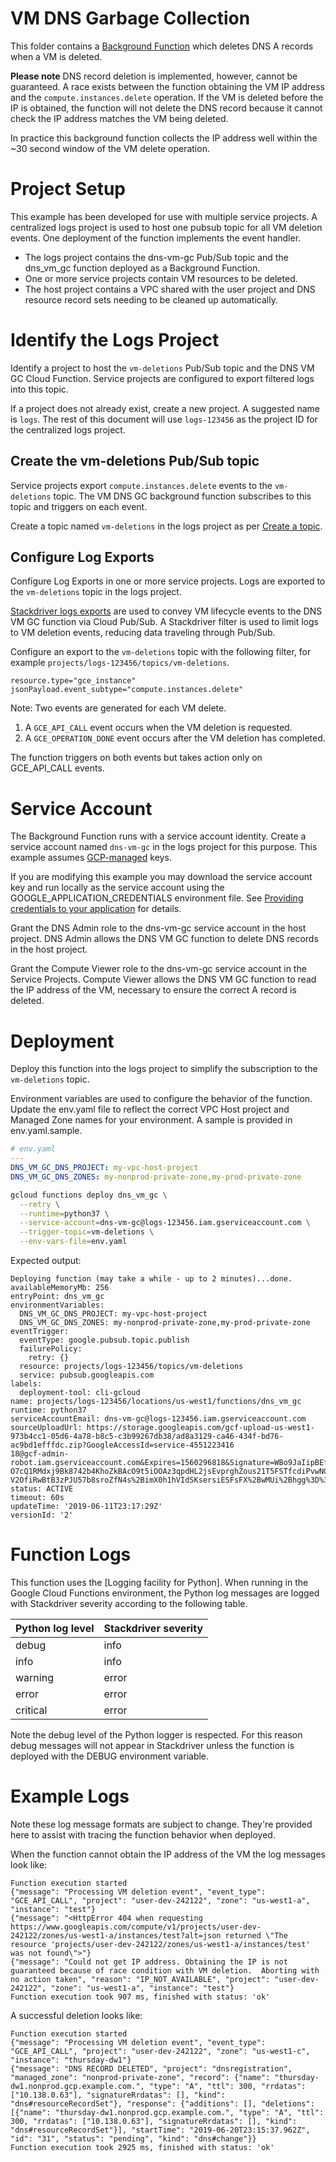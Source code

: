 VM DNS Garbage Collection
===

This folder contains a [Background Function][bg] which deletes DNS A records
when a VM is deleted.

**Please note** DNS record deletion is implemented, however, cannot be
guaranteed.  A race exists between the function obtaining the VM IP address and
the `compute.instances.delete` operation.  If the VM is deleted before the IP
is obtained, the function will not delete the DNS record because it cannot
check the IP address matches the VM being deleted.

In practice this background function collects the IP address well within the
~30 second window of the VM delete operation.

Project Setup
===

This example has been developed for use with multiple service projects.  A
centralized logs project is used to host one pubsub topic for all VM deletion
events.  One deployment of the function implements the event handler.

 * The logs project contains the dns-vm-gc Pub/Sub topic and the
   dns_vm_gc function deployed as a Background Function.
 * One or more service projects contain VM resources to be deleted.
 * The host project contains a VPC shared with the user project and DNS
   resource record sets needing to be cleaned up automatically.

Identify the Logs Project
===

Identify a project to host the `vm-deletions` Pub/Sub topic and the DNS VM GC
Cloud Function.  Service projects are configured to export filtered logs into
this topic.

If a project does not already exist, create a new project.  A suggested name is
`logs`.  The rest of this document will use `logs-123456` as the project ID for
the centralized logs project.

Create the vm-deletions Pub/Sub topic
---

Service projects export `compute.instances.delete` events to the `vm-deletions`
topic.  The VM DNS GC background function subscribes to this topic and triggers
on each event.

Create a topic named `vm-deletions` in the logs project as per [Create a
topic][pubsub-quickstart].

Configure Log Exports
---

Configure Log Exports in one or more service projects.  Logs are exported to
the `vm-deletions` topic in the logs project.

[Stackdriver logs exports][logs-exports] are used to convey VM lifecycle events
to the DNS VM GC function via Cloud Pub/Sub.  A Stackdriver filter is used to
limit logs to VM deletion events, reducing data traveling through Pub/Sub.

Configure an export to the `vm-deletions` topic with the following filter, for
example `projects/logs-123456/topics/vm-deletions`.

```
resource.type="gce_instance"
jsonPayload.event_subtype="compute.instances.delete"
```

Note: Two events are generated for each VM delete.

 1. A `GCE_API_CALL` event occurs when the VM deletion is requested.
 2. A `GCE_OPERATION_DONE` event occurs after the VM deletion has completed.

The function triggers on both events but takes action only on GCE_API_CALL
events.

Service Account
===

The Background Function runs with a service account identity.  Create a service
account named `dns-vm-gc` in the logs project for this purpose.  This example
assumes [GCP-managed][sa-gcp-managed] keys.

If you are modifying this example you may download the service account key and
run locally as the service account using the GOOGLE_APPLICATION_CREDENTIALS
environment file.  See [Providing credentials to your application][adc] for
details.

Grant the DNS Admin role to the dns-vm-gc service account in the host project.
DNS Admin allows the DNS VM GC function to delete DNS records in the host
project.

Grant the Compute Viewer role to the dns-vm-gc service account in the Service
Projects.  Compute Viewer allows the DNS VM GC function to read the IP address
of the VM, necessary to ensure the correct A record is deleted.

Deployment
===

Deploy this function into the logs project to simplify the subscription to the
`vm-deletions` topic.

Environment variables are used to configure the behavior of the function.
Update the env.yaml file to reflect the correct VPC Host project and Managed
Zone names for your environment.  A sample is provided in env.yaml.sample.

```yaml
# env.yaml
---
DNS_VM_GC_DNS_PROJECT: my-vpc-host-project
DNS_VM_GC_DNS_ZONES: my-nonprod-private-zone,my-prod-private-zone
```

```bash
gcloud functions deploy dns_vm_gc \
  --retry \
  --runtime=python37 \
  --service-account=dns-vm-gc@logs-123456.iam.gserviceaccount.com \
  --trigger-topic=vm-deletions \
  --env-vars-file=env.yaml
```

Expected output:

```
Deploying function (may take a while - up to 2 minutes)...done.
availableMemoryMb: 256
entryPoint: dns_vm_gc
environmentVariables:
  DNS_VM_GC_DNS_PROJECT: my-vpc-host-project
  DNS_VM_GC_DNS_ZONES: my-nonprod-private-zone,my-prod-private-zone
eventTrigger:
  eventType: google.pubsub.topic.publish
  failurePolicy:
    retry: {}
  resource: projects/logs-123456/topics/vm-deletions
  service: pubsub.googleapis.com
labels:
  deployment-tool: cli-gcloud
name: projects/logs-123456/locations/us-west1/functions/dns_vm_gc
runtime: python37
serviceAccountEmail: dns-vm-gc@logs-123456.iam.gserviceaccount.com
sourceUploadUrl: https://storage.googleapis.com/gcf-upload-us-west1-973b4cc1-05d6-4a78-b8c5-c3b99267db38/ad8a3129-ca46-434f-bd76-ac9bd1efffdc.zip?GoogleAccessId=service-4551223416
18@gcf-admin-robot.iam.gserviceaccount.com&Expires=1560296818&Signature=WBo9JaIipBEf59tH289ea5ftzTqqipuDZTqNFwiwSL%2B1JMbHkvj0yLf1wT%2BsEguhHnWVe0DO0o9yzrvJCWlDwEZDwx8j0X%2B808Q7swGZ
O7cQ1RMdxj9Bk8742b4KhoZkBAcO9t5iOOAz3qpdHL2jsEvprghZous21T5FSTfcdiPvwNGAVQyiLKiX%2F1peuk0hzGMx2MVxVUQb6XbuaXQooCftsQ38Gp4IuKxusCMGs7o4UERHLFUy5RwgROeDJSTX4%2BgPe0ZJfJtAxUsenGtVfGBLO0
V2OfiRwBtB3zPJU57b8sroZfN4s%2BimX0h1hVIdSKsersiESFsFX%2BwMUi%2Bhgg%3D%3D
status: ACTIVE
timeout: 60s
updateTime: '2019-06-11T23:17:29Z'
versionId: '2'
```

Function Logs
===

This function uses the [Logging facility for Python].  When running in the
Google Cloud Functions environment, the Python log messages are logged with
Stackdriver severity according to the following table.

| Python log level | Stackdriver severity |
|------------------|----------------------|
| debug            | info                 |
| info             | info                 |
| warning          | error                |
| error            | error                |
| critical         | error                |

Note the debug level of the Python logger is respected.  For this reason debug
messages will not appear in Stackdriver unless the function is deployed with
the DEBUG environment variable.

Example Logs
===

Note these log message formats are subject to change.  They're provided here to
assist with tracing the function behavior when deployed.

When the function cannot obtain the IP address of the VM the log messages look
like:

```
Function execution started
{"message": "Processing VM deletion event", "event_type": "GCE_API_CALL", "project": "user-dev-242122", "zone": "us-west1-a", "instance": "test"}
{"message": "<HttpError 404 when requesting https://www.googleapis.com/compute/v1/projects/user-dev-242122/zones/us-west1-a/instances/test?alt=json returned \"The resource 'projects/user-dev-242122/zones/us-west1-a/instances/test' was not found\">"}
{"message": "Could not get IP address. Obtaining the IP is not guaranteed because of race condition with VM deletion.  Aborting with no action taken", "reason": "IP_NOT_AVAILABLE", "project": "user-dev-242122", "zone": "us-west1-a", "instance": "test"}
Function execution took 907 ms, finished with status: 'ok'
```

A successful deletion looks like:

```
Function execution started
{"message": "Processing VM deletion event", "event_type": "GCE_API_CALL", "project": "user-dev-242122", "zone": "us-west1-c", "instance": "thursday-dw1"}
{"message": "DNS RECORD DELETED", "project": "dnsregistration", "managed_zone": "nonprod-private-zone", "record": {"name": "thursday-dw1.nonprod.gcp.example.com.", "type": "A", "ttl": 300, "rrdatas": ["10.138.0.63"], "signatureRrdatas": [], "kind": "dns#resourceRecordSet"}, "response": {"additions": [], "deletions": [{"name": "thursday-dw1.nonprod.gcp.example.com.", "type": "A", "ttl": 300, "rrdatas": ["10.138.0.63"], "signatureRrdatas": [], "kind": "dns#resourceRecordSet"}], "startTime": "2019-06-20T23:15:37.962Z", "id": "31", "status": "pending", "kind": "dns#change"}}
Function execution took 2925 ms, finished with status: 'ok'
```

[bg]: https://cloud.google.com/functions/docs/writing/background
[sa-gcp-managed]: https://cloud.google.com/iam/docs/understanding-service-accounts#managing_service_account_keys
[pubsub-quickstart]: https://cloud.google.com/pubsub/docs/quickstart-console#create_a_topic
[logs-exports]: https://cloud.google.com/logging/docs/export/
[adc]: https://cloud.google.com/docs/authentication/production#providing_credentials_to_your_application
